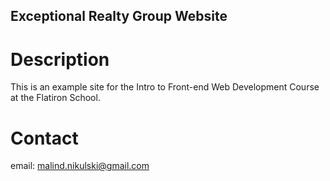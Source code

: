 Exceptional Realty Group Website
---

# Description

This is an example site for the Intro to Front-end Web Development Course at the Flatiron School.

# Contact

email: malind.nikulski@gmail.com
